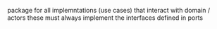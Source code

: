 package for all implemntations (use cases) that interact with domain / actors
these must always implement the interfaces defined in ports